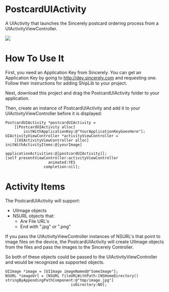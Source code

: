 PostcardUIActivity
==================

A UIActivity that launches the Sincerely postcard ordering process from a UIActivityViewController.

![](http://farm8.staticflickr.com/7426/10048377684_209a3a94e1.jpg)

How To Use It
=============
First, you need an Application Key from Sincerely. You can get an Application Key by going to 
http://dev.sincerely.com and requesting one. Follow their instructions for adding ShipLib to
your project.

Next, download this project and drag the PostcardUIActivity folder to your application.

Then, create an instance of PostcardUIActivity and add it to your UIActivityViewController
before it is displayed:

    PostcardUIActivity *postcardUIActivity = 
        [[PostcardUIActivity alloc] 
            initWithApplicationKey:@"YourApplicationKeyGoesHere"];    
    UIActivityViewController *activityViewController = 
        [[UIActivityViewController alloc] initWithActivityItems:@[yourImage]
                                          applicationActivities:@[postcardUIActivity]];
    [self presentViewController:activityViewController
                       animated:YES
                     completion:nil];


Activity Items
==============
The PostcardUIActivity will support:
*  UIImage objects
*  NSURL objects that:
   * Are File URL's
   * End with ".jpg" or ".png"

If you pass the UIActivityViewController instances of NSURL's that point to image files on the device,
the PostcardUIActivity will create UIImage objects from the files and pass the images to the 
Sincerely Controller.

So both of these objects could be passed to the UIActivityViewController and would be recognized as
supported objects.

    UIImage *image = [UIImage imageNamed@"SomeImage"];
    NSURL *imageUrl = [NSURL fileURLWithPath:[NSHomeDirectory() stringByAppendingPathComponent:@"tmp/image.jpg"]
                                 isDirectory:NO];
